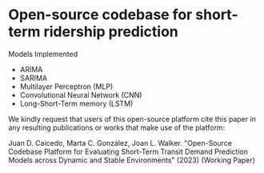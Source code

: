 # Open-source codebase for short-term ridership prediction

Models Implemented

- ARIMA
- SARIMA
- Multilayer Perceptron (MLP)
- Convolutional Neural Network (CNN)
- Long-Short-Term memory (LSTM)

We kindly request that users of this open-source platform cite this paper in any resulting publications or works that make use of the platform: 

Juan D. Caicedo, Marta C. González, Joan L. Walker. "Open-Source Codebase Platform for Evaluating Short-Term Transit Demand Prediction Models across Dynamic and Stable Environments" (2023) (Working Paper) 
